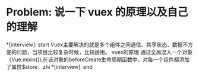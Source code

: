 # Problem: 说一下 vuex 的原理以及自己的理解

*[interview]: start
Vuex主要解决的就是多个组件之间通信、共享状态、数据不方便的问题，当项目比较复杂时候，比较适用。
vuex的原理
通过全局混入一个对象（Vue.mixin()),在该对象的beforeCreate生命周期函数中，对每一个组件都添加了属性$store，zhi
*[interview]: end

